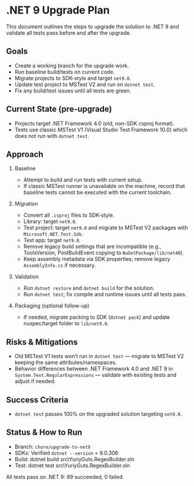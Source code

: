 # .NET 9 Upgrade Plan

This document outlines the steps to upgrade the solution to .NET 9 and validate all tests pass before and after the upgrade.

## Goals

- Create a working branch for the upgrade work.
- Run baseline build/tests on current code.
- Migrate projects to SDK-style and target `net9.0`.
- Update test project to MSTest V2 and run on `dotnet test`.
- Fix any build/test issues until all tests are green.

## Current State (pre-upgrade)

- Projects target .NET Framework 4.0 (old, non-SDK csproj format).
- Tests use classic MSTest V1 (Visual Studio Test Framework 10.0) which does not run with `dotnet test`.

## Approach

1. Baseline
   - Attempt to build and run tests with current setup.
   - If classic MSTest runner is unavailable on the machine, record that baseline tests cannot be executed with the current toolchain.

2. Migration
   - Convert all `.csproj` files to SDK-style.
   - Library: target `net9.0`.
   - Test project: target `net9.0` and migrate to MSTest V2 packages with `Microsoft.NET.Test.Sdk`.
   - Test app: target `net9.0`.
   - Remove legacy build settings that are incompatible (e.g., ToolsVersion, PostBuildEvent copying to `NuGetPackage/lib/net40`).
   - Keep assembly metadata via SDK properties; remove legacy `AssemblyInfo.cs` if necessary.

3. Validation
   - Run `dotnet restore` and `dotnet build` for the solution.
   - Run `dotnet test`; fix compile and runtime issues until all tests pass.

4. Packaging (optional follow-up)
   - If needed, migrate packing to SDK (`dotnet pack`) and update nuspec/target folder to `lib/net9.0`.

## Risks & Mitigations

- Old MSTest V1 tests won’t run in `dotnet test` — migrate to MSTest V2 keeping the same attributes/namespaces.
- Behavior differences between .NET Framework 4.0 and .NET 9 in `System.Text.RegularExpressions` — validate with existing tests and adjust if needed.

## Success Criteria

- `dotnet test` passes 100% on the upgraded solution targeting `net9.0`.

## Status & How to Run

- Branch: `chore/upgrade-to-net9`
- SDKs: Verified `dotnet --version` = 9.0.306
- Build: dotnet build src\YuriyGuts.RegexBuilder.sln
- Test: dotnet test src\YuriyGuts.RegexBuilder.sln

All tests pass on .NET 9: 89 succeeded, 0 failed.
